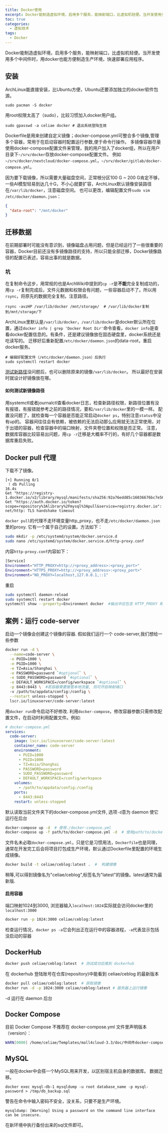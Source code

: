 ```yaml
---
title: Docker使用
excerpt: Docker能制造虚拟环境，启用多个服务，能映射端口，比虚拟机轻便。当开发使用多个中间件时，用docker也能方便制造生产环境，快速启动应用程序。
toc: true
categories:
  - 虚拟技术
tags:
  - Docker
---
```


Docker能制造虚拟环境，启用多个服务，能映射端口，比虚拟机轻便。当开发使用多个中间件时，用docker也能方便制造生产环境，快速部署应用程序。

## 安装

ArchLinux能直接安装，比Ubuntu方便，Ubuntu还要添加独立的docker软件包源。

```shell
sudo pacman -S docker
```

用root权限太高了（sudo），比较习惯加入docker用户组。

```shell
sudo gpasswd -a celiae docker # 退出系统登陆生效
```

Dockerfile是用来创建自定义镜像；docker-compose.yml可整合多个镜像,管理多个容器，常用于在启动容器时配置运行参数,便于命令行操作。
多镜像容器尽量使用docker-compose配置文件来管理，我的用户加入了docker组，所以在用户目录下`~/srv/docker`存放docker-compose配置文件。
例如`~/srv/docker/nextcloud/docker-compose.yml`，`~/srv/docker/gitlab/docker-compose.yml`。

因为要下载镜像，所以需要大量磁盘空间，正常根分区100 G ~ 200 G肯定不够，一些AI模型轻易到达几十G，不小心就要扩容，ArchLinux默认镜像安装路径在`/var/lib/docker`，注意磁盘空间。
也可以更改，编辑配置文件`sudo vim /etc/docker/daemon.json`：

```json
{
  "data-root": "/mnt/docker"
}
```

## 迁移数据

在前期部署时可能没有意识到，镜像磁盘占用问题，但是已经运行了一些很重要的容器，Docker目前还没有多镜像路径的支持，所以只能全部迁移，Docker镜像路径的配置已表述，容易出事的就是数据。

### 坑

在复制命令这步，用常规的也是ArchWiki中提到的`cp -r`是**不能**完全复制成功的，用`cp -r`复制完成后，文件元数据和权限会有问题，一些容器启动不了。所以用`rsync`，将原先的数据完全复制，注意路径。

```shell
rsync -avzHP /var/lib/docker /mnt/storage/  # /var/lib/docker复制到/mnt/storage/下
```

ArchLinux里默认是`/var/lib/docker`，`/var/lib/docker`是docker默认所在位置，通过`docker info | grep 'Docker Root Dir'`命令查看，`docker info`是查看docker配置信息的。有条件，还是建议镜像放在固态硬盘里，docker系统还是吃读写的。
迁移好后重新配置`/etc/docker/daemon.json`的data-root，重启docker服务。

```shell
# 编辑好配置文件（/etc/docker/daemon.json）后执行 
sudo systemctl restart docker
```

[测试新路径](#如何测试新路径)没问题后，也可以删除原来的镜像`/var/lib/docker`。
所以最好在安装时就设计好镜像放在哪。

#### 如何测试新镜像路径

用systemctl或者journalctl查看docker日志，检查新路径权限，新路径位置有没有报错，有报错就参考之前的路径情况，要和`/var/lib/docker`里的一模一样。
配置没问题了，就检查每一个容器是否能正常启动`docker ps`，特别注意`status`中没有up的。
容器间往往会有依赖，被依赖的无法启动那么应用就无法正常使用，对于出错的容器，检查容器中的端口映射，文件夹卷位置和权限是否正常。
注意，数据库容器比较容易出问题，用`cp -r`迁移是大概率不行的，有好几个容器都是数据库重启失败。

## Docker pull 代理

下载不了镜像。

```shell
[+] Running 0/1
 ⠸ db Pulling                                                                     16.4s
Get "https://registry-1.docker.io/v2/library/mysql/manifests/sha256:92a76edd85c16036676bc7e56db381012c9fc3b0979682a3e286a8f2e05611bc": Get "https://auth.docker.io/token?scope=repository%3Alibrary%2Fmysql%3Apull&service=registry.docker.io": net/http: TLS handshake timeout
```

`docker pull`的代理不走环境变量http_proxy，也不走`/etc/docker/daemon.json`里的proxy. 它有一个属于自己的设置。方法如下：

```bash
sudo mkdir -p /etc/systemd/system/docker.service.d
sudo nano /etc/systemd/system/docker.service.d/http-proxy.conf
```

内容`http-proxy.conf`内容如下：

```bash
[Service]
Environment="HTTP_PROXY=http://<proxy_address>:<proxy_port>"
Environment="HTTPS_PROXY=http://<proxy_address>:<proxy_port>"
Environment="NO_PROXY=localhost,127.0.0.1,::1"
```

重启

```bash
sudo systemctl daemon-reload
sudo systemctl restart docker
systemctl show --property=Environment docker  #输出中应包含 HTTP_PROXY 和 HTTPS_PROXY
```

## 案例：运行 code-server

启动一个镜像会创建这个镜像的容器. 假如我们运行一个 code-server,我们想给一些参数

```bash
docker run -d \
  --name=code-server \
  -e PUID=1000 \
  -e PGID=1000 \
  -e TZ=Asia/Shanghai \
  -e PASSWORD=password `#optional` \
  -e SUDO_PASSWORD=password `#optional` \
  -e DEFAULT_WORKSPACE=/config/workspace `#optional` \
  -p 8443:8443 \  #若容器需要接管本地流量, 则可开启映射端口
  -v /path/to/appdata/config:/config \
  --restart unless-stopped \
  lscr.io/linuxserver/code-server:latest
```

用`docker run`命令启动不好修改. 利用`docker-compose`，修改容器参数只需修改配置文件，在启动时利用配置文件。例如:

```yml
# docker-compose.yml
services:
  code-server:
    image: lscr.io/linuxserver/code-server:latest
    container_name: code-server
    environment:
      - PUID=1000
      - PGID=1000
      - TZ=Asia/Shanghai
      - PASSWORD=password
      - SUDO_PASSWORD=password
      - DEFAULT_WORKSPACE=/config/workspace
    volumes:
      - /path/to/appdata/config:/config
    ports:
      - 8443:8443
    restart: unless-stopped
```

默认读取当前文件夹下的docker-compose.yml文件, 选项`-d`意为 daemon 使它运行在后台

```bash
docker-compose up -d  # 使用./docker-compose.yml
docker-compose up -f path/to/docker-compose.yml -d  # 使用path/to/docker-compose.yml
```

文件名未必取`docker-compose.yml`，只是它是习惯用法，`Dockerfile`也是同理，通常在开发完工后会将项目打包成生产环境，默认通过Dockerfile里配置的环境生成镜像。

```bash
docker build -t celiae/ceblog:latest .  #  构建镜像 
```

稍等,可以得到镜像名为"celiae/ceblog",标签名为"latest"的镜像。latest通常为最新版.

#### 启用容器

端口映射1024到3000, 浏览器输入`localhost:1024`实际就会访问docker里的`localhost:3000`

```bash
docker run -p 1024:3000 celiae/ceblog:latest
```

检查运行情况，`docker ps -a`它会列出正在运行中的容器进程，`-a`代表显示包括没启动的容器

## DockerHub

```bash
docker push celiae/ceblog:latest  # 测试成功后推到 dockerhub
```

在 dockerhub 登陆账号在仓库(repository)中能看到 celiae/ceblog 的最新版本

```bash
docker pull celiae/ceblog:latest  # 获取镜像
docker run -d -p 1024:3000 celiae/ceblog:latest # 服务器上运行镜像
```

-d 运行在 daemon 后台

## Docker Compose

目前 Docker Compose 不推荐在 docker-compose.yml 文件里声明版本（version）：

```bash
WARN[0000] /home/celiae/Templates/mall4cloud-3.3/doc/中间件docker-compse一键安装/docker-compose.yaml: the attribute `version` is obsolete, it will be ignored, please remove it to avoid potential confusion
```

## MySQL

一般在docker中会搭一个MySQL用来开发，以区别宿主机自身的数据库。
数据迁移。

```shell
docker exec mysql-db-1 mysqldump -u root database_name -p mysql-password > /tmp/db_backup.sql
```

警告在命令中输入密码不安全，没关系，只要不是生产环境。

```shell
mysqldump: [Warning] Using a password on the command line interface can be insecure.
```

在新环境中执行备份出来的sql文件即可。
